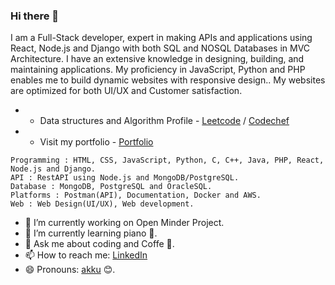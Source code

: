### Hi there 👋

I am a Full-Stack developer, expert in making APIs and applications using React, Node.js and Django with both SQL and NOSQL Databases in MVC Architecture. I have an extensive knowledge in designing, building, and maintaining applications.
My proficiency in JavaScript, Python and PHP enables me to build dynamic websites with responsive design.. 
My websites are optimized for both UI/UX and Customer satisfaction.

- - Data structures and Algorithm Profile - [Leetcode](https://leetcode.com/akarshrajput) / [Codechef](https://www.codechef.com/users/akarshrajput)
- - Visit my portfolio - [Portfolio](https://akarshrajput.up.railway.app/)

```
Programming : HTML, CSS, JavaScript, Python, C, C++, Java, PHP, React, Node.js and Django.
API : RestAPI using Node.js and MongoDB/PostgreSQL.
Database : MongoDB, PostgreSQL and OracleSQL.
Platforms : Postman(API), Documentation, Docker and AWS.
Web : Web Design(UI/UX), Web development.

```

- 🔭 I’m currently working on Open Minder Project.
- 🌱 I’m currently learning piano 🎹.
- 💬 Ask me about coding and Coffe 🍵.
- 📫 How to reach me: [LinkedIn](https://www.linkedin.com/in/akarshrajput)
- 😄 Pronouns: [akku](https://www.linkedin.com/in/akarshrajput) 😊.

